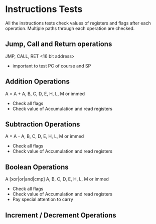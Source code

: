 Instructions Tests
==================
All the instructions tests check values of registers and flags after each 
operation. Multiple paths through each operation are checked.

Jump, Call and Return operations
--------------------------------
JMP, CALL, RET <16 bit address>
- important to test PC of course and SP 

Addition Operations
-------------------
A = A + A, B, C, D, E, H, L, M or immed
- Check all flags
- Check value of Accumulation and read registers

Subtraction Operations
-------------------
A = A - A, B, C, D, E, H, L, M or immed
- Check all flags
- Check value of Accumulation and read registers

Boolean Operations
------------------
A [xor|or|and|cmp] A, B, C, D, E, H, L, M or immed
- Check all flags
- Check value of Accumulation and read registers
- Pay special attention to carry

Increment / Decrement Operations
--------------------------------
